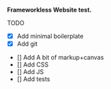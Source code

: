 **Frameworkless Website test.**  

TODO

- [x] Add minimal boilerplate  
- [x] Add git  
- [] Add A bit of markup+canvas  
- [] Add CSS  
- [] Add JS  
- [] Add tests  
